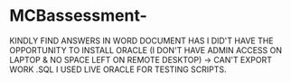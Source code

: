 # MCBassessment-

KINDLY FIND ANSWERS IN WORD DOCUMENT HAS I DID'T HAVE THE OPPORTUNITY TO INSTALL ORACLE (I DON'T HAVE ADMIN ACCESS ON LAPTOP & NO SPACE LEFT ON REMOTE DESKTOP) 
-> CAN'T EXPORT WORK .SQL I USED LIVE ORACLE FOR TESTING SCRIPTS.
